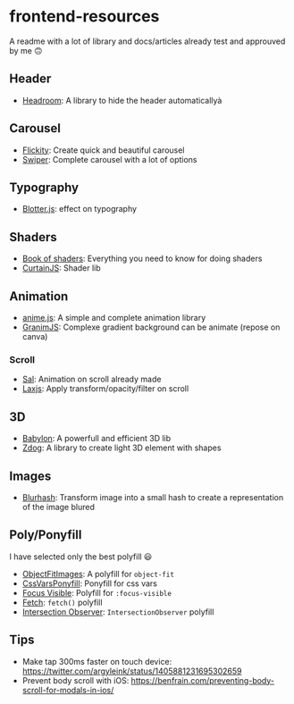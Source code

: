 # frontend-resources
A readme with a lot of library and docs/articles already test and approuved by me 🙃

## Header

- [Headroom](https://github.com/WickyNilliams/headroom.js): A library to hide the header automaticallyà

## Carousel

- [Flickity](https://flickity.metafizzy.co/): Create quick and beautiful carousel
- [Swiper](https://github.com/nolimits4web/swiper): Complete carousel with a lot of options

## Typography

- [Blotter.js](https://blotter.js.org/): effect on typography 

## Shaders

- [Book of shaders](https://thebookofshaders.com/): Everything you need to know for doing shaders
- [CurtainJS](https://www.curtainsjs.com): Shader lib

## Animation

- [anime.js](https://github.com/juliangarnier/anime/): A simple and complete animation library
- [GranimJS](https://github.com/sarcadass/granim.js): Complexe gradient background can be animate (repose on canva)

### Scroll

-  [Sal](https://github.com/mciastek/sal): Animation on scroll already made
-  [Laxjs](https://github.com/alexfoxy/lax.js): Apply transform/opacity/filter on scroll

## 3D
- [Babylon](https://github.com/BabylonJS/Babylon.js): A powerfull and efficient 3D lib
- [Zdog](https://zzz.dog/): A library to create light 3D element with shapes

## Images

- [Blurhash](https://github.com/woltapp/blurhash): Transform image into a small hash to create a representation of the image blured

## Poly/Ponyfill

I have selected only the best polyfill 😃

- [ObjectFitImages](https://github.com/fregante/object-fit-images): A polyfill for `object-fit`
- [CssVarsPonyfill](https://github.com/jhildenbiddle/css-vars-ponyfill): Ponyfill for css vars
- [Focus Visible](https://github.com/WICG/focus-visible): Polyfill for `:focus-visible`
- [Fetch](https://github.com/github/fetch): `fetch()` polyfill
- [Intersection Observer](https://github.com/w3c/IntersectionObserver): `IntersectionObserver` polyfill

## Tips

- Make tap 300ms faster on touch device: https://twitter.com/argyleink/status/1405881231695302659
- Prevent body scroll with iOS: https://benfrain.com/preventing-body-scroll-for-modals-in-ios/
